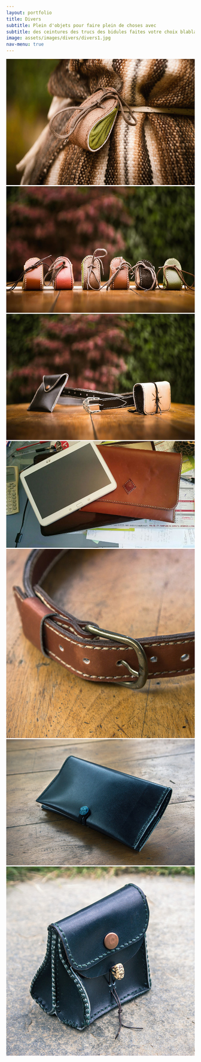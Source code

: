 ```yaml
---
layout: portfolio
title: Divers
subtitle: Plein d'objets pour faire plein de choses avec
subtitle: des ceintures des trucs des bidules faites votre choix blablabla
image: assets/images/divers/divers1.jpg
nav-menu: true
---
```


<!-- Main -->
<div id="main">

<!-- One -->
<section id="one">
	<div class="inner">
		<span class="image fit"><img src="assets/images/divers/divers1.jpg" alt="" /></span>
		<div class="box alt">
			<div class="row 50% uniform">
				<div class="4u"><span class="image fit"><img src="assets/images/divers/divers2.jpg" alt="" /></span></div>
				<div class="4u"><span class="image fit"><img src="assets/images/divers/divers3.jpg" alt="" /></span></div>
				<!-- Break -->
				<div class="4u$"><span class="image fit"><img src="assets/images/divers/divers7.jpg" alt="" /></span></div>
				<div class="4u"><span class="image fit"><img src="assets/images/divers/divers5.jpg" alt="" /></span></div>
				<div class="4u"><span class="image fit"><img src="assets/images/divers/divers6.jpg" alt="" /></span></div>
				<div class="4u$"><span class="image fit"><img src="assets/images/divers/divers4.jpg" alt="" /></span></div>
				<!-- Break -->
			</div>
		</div>
	</div>
</section>

</div>
